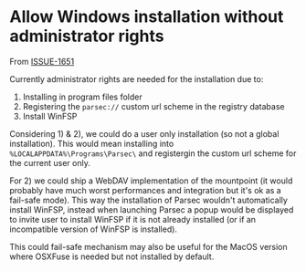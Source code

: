 <!-- Parsec Cloud (https://parsec.cloud) Copyright (c) BUSL-1.1 2016-present Scille SAS -->

# Allow Windows installation without administrator rights

From [ISSUE-1651](https://github.com/Scille/parsec-cloud/issues/1651)

Currently administrator rights are needed for the installation due to:

1) Installing in program files folder
2) Registering the `parsec://` custom url scheme in the registry database
3) Install WinFSP

Considering 1) & 2), we could do a user only installation (so not a global installation).
This would mean installing into `%LOCALAPPDATA%\Programs\Parsec\` and registergin the custom url scheme for the current user only.

For 2) we could ship a WebDAV implementation of the mountpoint (it would probably have much worst performances and integration but it's ok as a fail-safe mode).
This way the installation of Parsec wouldn't automatically install WinFSP, instead when launching Parsec a popup would be displayed to invite user to install WinFSP if it is not already installed (or if an incompatible version of WinFSP is installed).

This could fail-safe mechanism may also be useful for the MacOS version where OSXFuse is needed but not installed by default.
